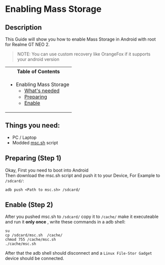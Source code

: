 # Enabling Mass Storage

## Description

This Guide will show you how to enable Mass Storage in Android with root for Realme GT NEO 2.

> NOTE: You can use custom recovery like OrangeFox if it supports your android version

<table>
<tr><th>Table of Contents</th></th>
<tr><td>
  
- Enabling Mass Storage
   - [What's needed](#things-you-need)
   - [Preparing](#preparing-step-1)
   - [Enable](#enable-mass-storage-step-2)

</td></tr> </table>

## Things you need:
   - PC / Laptop
   - Modded [msc.sh](Resources/msc.sh) script

## Preparing (Step 1)

Okay, First you need to boot into Android <br />
Then download the msc.sh script and push it to your Device, For Example to `/sdcard/`: <br />
```
adb push <Path to msc.sh> /sdcard/
```

## Enable (Step 2)

After you pushed msc.sh to `/sdcard/` copy it to `/cache/` make it executeable and run it **only once** , write these commands in a adb shell:
```
su
cp /sdcard/msc.sh  /cache/
chmod 755 /cache/msc.sh
./cache/msc.sh
```

After that the adb shell should disconnect and a `Linux File-Stor Gadget` device should be connected.